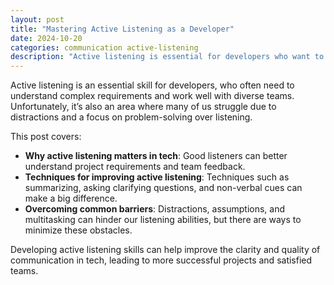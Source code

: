 ```yaml
---
layout: post
title: "Mastering Active Listening as a Developer"
date: 2024-10-20
categories: communication active-listening
description: "Active listening is essential for developers who want to understand clients and teammates better."
---
```


Active listening is an essential skill for developers, who often need to understand complex requirements and work well with diverse teams. Unfortunately, it’s also an area where many of us struggle due to distractions and a focus on problem-solving over listening.

This post covers:

- **Why active listening matters in tech**: Good listeners can better understand project requirements and team feedback.
- **Techniques for improving active listening**: Techniques such as summarizing, asking clarifying questions, and non-verbal cues can make a big difference.
- **Overcoming common barriers**: Distractions, assumptions, and multitasking can hinder our listening abilities, but there are ways to minimize these obstacles.

Developing active listening skills can help improve the clarity and quality of communication in tech, leading to more successful projects and satisfied teams.
